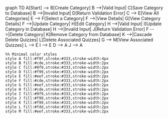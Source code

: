 graph TD
    A[Start] --> B[Create Category]
    B -->|Valid Input| C[Save Category to Database]
    B -->|Invalid Input| D[Return Validation Error]
    C --> E[View All Categories]
    E --> F[Select a Category]
    F -->|View Details| G[View Category Details]
    F -->|Update Category| H[Edit Category]
    H -->|Valid Input| I[Update Category in Database]
    H -->|Invalid Input| J[Return Validation Error]
    F -->|Delete Category| K[Remove Category from Database]
    K -->|Cascade Delete Quizzes| L[Delete Associated Quizzes]
    G --> M[View Associated Quizzes]
    L --> E
    I --> E
    D --> A
    J --> A

    %% Minimal color styles
    style A fill:#f9f,stroke:#333,stroke-width:4px
    style B fill:#cde,stroke:#333,stroke-width:2px
    style C fill:#9f9,stroke:#333,stroke-width:2px
    style D fill:#f99,stroke:#333,stroke-width:2px
    style E fill:#eef,stroke:#333,stroke-width:2px
    style F fill:#cde,stroke:#333,stroke-width:2px
    style G fill:#eef,stroke:#333,stroke-width:2px
    style H fill:#cde,stroke:#333,stroke-width:2px
    style I fill:#9f9,stroke:#333,stroke-width:2px
    style J fill:#f99,stroke:#333,stroke-width:2px
    style K fill:#f99,stroke:#333,stroke-width:2px
    style L fill:#fdd,stroke:#333,stroke-width:2px
    style M fill:#eef,stroke:#333,stroke-width:2px
